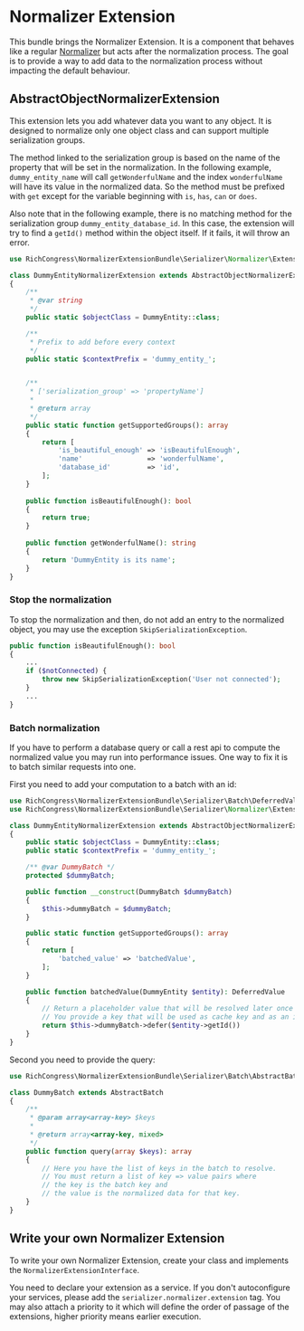 # Normalizer Extension

This bundle brings the Normalizer Extension. It is a component that behaves like a regular [Normalizer](https://symfony.com/doc/current/serializer/normalizers.html) but acts after the normalization process. The goal is to provide a way to add data to the normalization process without impacting the default behaviour.


## AbstractObjectNormalizerExtension

This extension lets you add whatever data you want to any object. It is designed to normalize only one object class and can support multiple serialization groups.

The method linked to the serialization group is based on the name of the property that will be set in the normalization. In the following example, `dummy_entity_name` will call `getWonderfulName` and the index `wonderfulName` will have its value in the normalized data. So the method must be prefixed with `get` except for the variable beginning with `is`, `has`, `can` or `does`.

Also note that in the following example, there is no matching method for the serialization group `dummy_entity_database_id`. In this case, the extension will try to find a `getId()` method within the object itself. If it fails, it will throw an error.

```php
use RichCongress\NormalizerExtensionBundle\Serializer\Normalizer\Extension\AbstractObjectNormalizerExtension;

class DummyEntityNormalizerExtension extends AbstractObjectNormalizerExtension
{
    /**
     * @var string
     */
    public static $objectClass = DummyEntity::class;

    /**
     * Prefix to add before every context
     */
    public static $contextPrefix = 'dummy_entity_';


    /**
     * ['serialization_group' => 'propertyName']
     * 
     * @return array
     */
    public static function getSupportedGroups(): array
    {
        return [
            'is_beautiful_enough' => 'isBeautifulEnough',
            'name'                => 'wonderfulName',
            'database_id'         => 'id',
        ];
    }
    
    public function isBeautifulEnough(): bool
    {
        return true;
    }   
    
    public function getWonderfulName(): string
    {
        return 'DummyEntity is its name';
    }   
}
```

### Stop the normalization

To stop the normalization and then, do not add an entry to the normalized object, you may use the exception `SkipSerializationException`.

```php
public function isBeautifulEnough(): bool
{
    ...
    if ($notConnected) {
        throw new SkipSerializationException('User not connected');
    }
    ...
}   
```

### Batch normalization

If you have to perform a database query or call a rest api to compute the normalized value you may run into performance issues. One way to fix it is to batch similar requests into one. 

First you need to add your computation to a batch with an id:

```php
use RichCongress\NormalizerExtensionBundle\Serializer\Batch\DeferredValue
use RichCongress\NormalizerExtensionBundle\Serializer\Normalizer\Extension\AbstractObjectNormalizerExtension;

class DummyEntityNormalizerExtension extends AbstractObjectNormalizerExtension
{
    public static $objectClass = DummyEntity::class;
    public static $contextPrefix = 'dummy_entity_';

    /** @var DummyBatch */
    protected $dummyBatch;

    public function __construct(DummyBatch $dummyBatch)
    {
        $this->dummyBatch = $dummyBatch;
    }

    public static function getSupportedGroups(): array
    {
        return [
            'batched_value' => 'batchedValue',
        ];
    }

    public function batchedValue(DummyEntity $entity): DeferredValue
    {
        // Return a placeholder value that will be resolved later once we're done adding elements to the batch
        // You provide a key that will be used as cache key and as an id in the batch query.
        return $this->dummyBatch->defer($entity->getId())
    }   
}
```

Second you need to provide the query:

```php
use RichCongress\NormalizerExtensionBundle\Serializer\Batch\AbstractBatch;

class DummyBatch extends AbstractBatch
{
    /**
     * @param array<array-key> $keys
     *
     * @return array<array-key, mixed>
     */
    public function query(array $keys): array
    {
        // Here you have the list of keys in the batch to resolve.
        // You must return a list of key => value pairs where
        // the key is the batch key and
        // the value is the normalized data for that key.
    }
}
```

## Write your own Normalizer Extension

To write your own Normalizer Extension, create your class and implements the `NormalizerExtensionInterface`.

You need to declare your extension as a service. If you don't autoconfigure your services, please add the `serializer.normalizer.extension` tag. You may also attach a priority to it which will define the order of passage of the extensions, higher priority means earlier execution.
